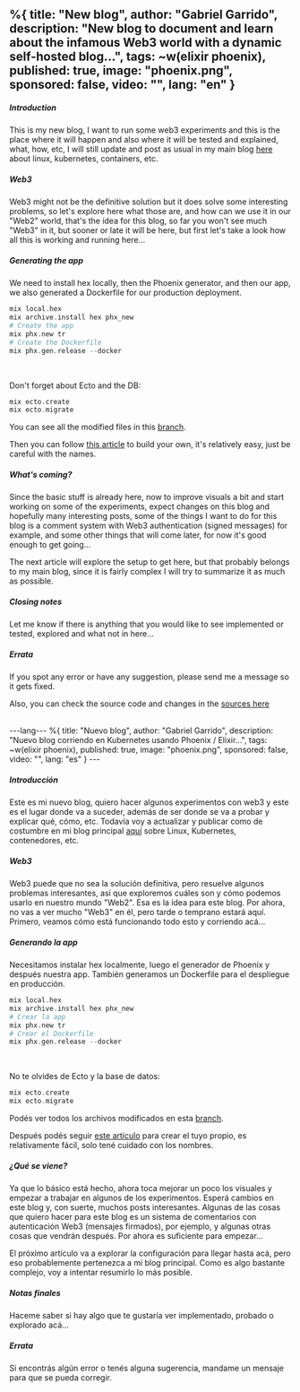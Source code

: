 %{
  title: "New blog",
  author: "Gabriel Garrido",
  description: "New blog to document and learn about the infamous Web3 world with a dynamic self-hosted blog...",
  tags: ~w(elixir phoenix),
  published: true,
  image: "phoenix.png",
  sponsored: false,
  video: "",
  lang: "en"
}
---

##### **Introduction**
This is my new blog, I want to run some web3 experiments and this is the place where it will happen and also where it
will be tested and explained, what, how, etc, I will still update and post as usual in my main blog
[here](https://techsquad.rocks) about linux, kubernetes, containers, etc.
<br />

##### **Web3**
Web3 might not be the definitive solution but it does solve some interesting problems, so let's explore here what those
are, and how can we use it in our "Web2" world, that's the idea for this blog, so far you won't see much "Web3" in it,
but sooner or late it will be here, but first let's take a look how all this is working and running here...
<br />

##### **Generating the app**
We need to install hex locally, then the Phoenix generator, and then our app, we also generated a Dockerfile for our
production deployment.
```elixir
mix local.hex
mix archive.install hex phx_new
# Create the app
mix phx.new tr
# Create the Dockerfile
mix phx.gen.release --docker
``` 
<br />

Don't forget about Ecto and the DB:
```elixir
mix ecto.create
mix ecto.migrate
```

You can see all the modified files in this [branch](https://github.com/kainlite/tr/commits/blog).

Then you can follow [this article](https://elixirschool.com/en/lessons/misc/nimble_publisher) to build your own, it's
relatively easy, just be careful with the names.
<br />

##### **What's coming?**
Since the basic stuff is already here, now to improve visuals a bit and start working on some of the experiments, expect
changes on this blog and hopefully many interesting posts, some of the things I want to do for this blog is a comment
system with Web3 authentication (signed messages) for example, and some other things that will come later, for now it's
good enough to get going...

The next article will explore the setup to get here, but that probably belongs to my main blog, since it is fairly
complex I will try to summarize it as much as possible.
<br />

##### **Closing notes**
Let me know if there is anything that you would like to see implemented or tested, explored and what not in here...
<br />

##### **Errata**
If you spot any error or have any suggestion, please send me a message so it gets fixed.

Also, you can check the source code and changes in the [sources here](https://github.com/kainlite/tr)

<br />
---lang---
%{
  title: "Nuevo blog",
  author: "Gabriel Garrido",
  description: "Nuevo blog corriendo en Kubernetes usando Phoenix / Elixir...",
  tags: ~w(elixir phoenix),
  published: true,
  image: "phoenix.png",
  sponsored: false,
  video: "",
  lang: "es"
}
---

##### **Introducción**
Este es mi nuevo blog, quiero hacer algunos experimentos con web3 y este es el lugar donde va a suceder, además de ser donde se va a probar y explicar qué, cómo, etc. Todavía voy a actualizar y publicar como de costumbre en mi blog principal [aquí](https://techsquad.rocks) sobre Linux, Kubernetes, contenedores, etc.
<br />

##### **Web3**
Web3 puede que no sea la solución definitiva, pero resuelve algunos problemas interesantes, así que exploremos cuáles son y cómo podemos usarlo en nuestro mundo "Web2". Esa es la idea para este blog. Por ahora, no vas a ver mucho "Web3" en él, pero tarde o temprano estará aquí. Primero, veamos cómo está funcionando todo esto y corriendo acá...
<br />

##### **Generando la app**
Necesitamos instalar hex localmente, luego el generador de Phoenix y después nuestra app. También generamos un Dockerfile para el despliegue en producción.
```elixir
mix local.hex
mix archive.install hex phx_new
# Crear la app
mix phx.new tr
# Crear el Dockerfile
mix phx.gen.release --docker
``` 
<br />

No te olvides de Ecto y la base de datos:
```elixir
mix ecto.create
mix ecto.migrate
```

Podés ver todos los archivos modificados en esta [branch](https://github.com/kainlite/tr/commits/blog).

Después podés seguir [este artículo](https://elixirschool.com/en/lessons/misc/nimble_publisher) para crear el tuyo propio, es relativamente fácil, solo tené cuidado con los nombres.
<br />

##### **¿Qué se viene?**
Ya que lo básico está hecho, ahora toca mejorar un poco los visuales y empezar a trabajar en algunos de los experimentos. Esperá cambios en este blog y, con suerte, muchos posts interesantes. Algunas de las cosas que quiero hacer para este blog es un sistema de comentarios con autenticación Web3 (mensajes firmados), por ejemplo, y algunas otras cosas que vendrán después. Por ahora es suficiente para empezar...

El próximo artículo va a explorar la configuración para llegar hasta acá, pero eso probablemente pertenezca a mi blog principal. Como es algo bastante complejo, voy a intentar resumirlo lo más posible.
<br />

##### **Notas finales**
Haceme saber si hay algo que te gustaría ver implementado, probado o explorado acá...
<br />

##### **Errata**
Si encontrás algún error o tenés alguna sugerencia, mandame un mensaje para que se pueda corregir.

<br />

